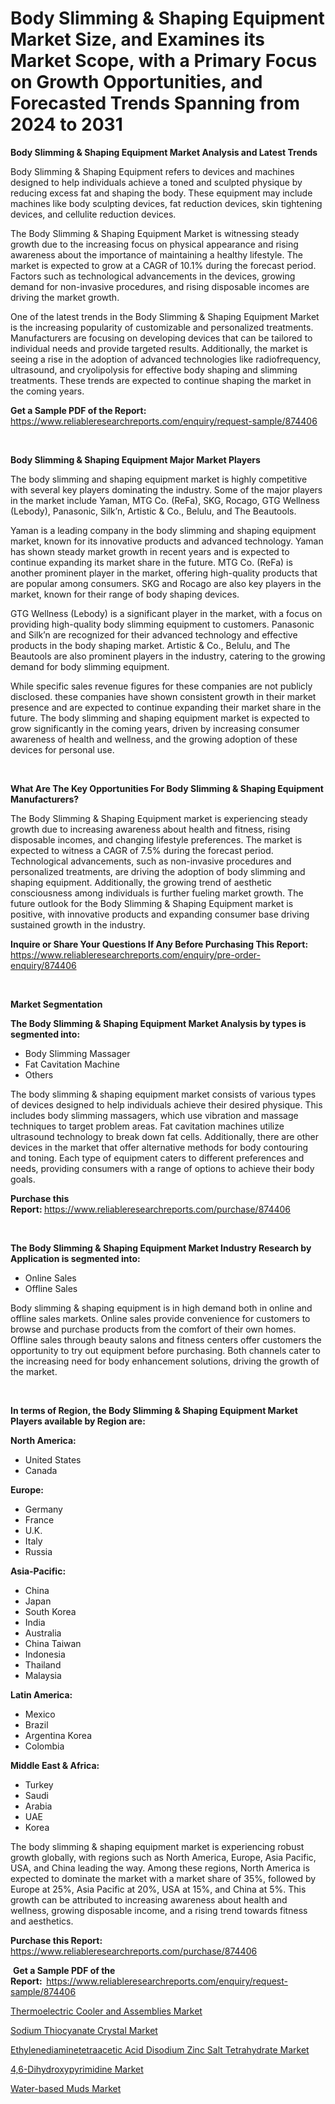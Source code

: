 <p><h1>Body Slimming & Shaping Equipment Market Size, and Examines its Market Scope, with a Primary Focus on Growth Opportunities, and Forecasted Trends Spanning from 2024 to 2031</h1></p><p><strong>Body Slimming & Shaping Equipment Market Analysis and Latest Trends</strong></p>
<p><p>Body Slimming & Shaping Equipment refers to devices and machines designed to help individuals achieve a toned and sculpted physique by reducing excess fat and shaping the body. These equipment may include machines like body sculpting devices, fat reduction devices, skin tightening devices, and cellulite reduction devices.</p><p>The Body Slimming & Shaping Equipment Market is witnessing steady growth due to the increasing focus on physical appearance and rising awareness about the importance of maintaining a healthy lifestyle. The market is expected to grow at a CAGR of 10.1% during the forecast period. Factors such as technological advancements in the devices, growing demand for non-invasive procedures, and rising disposable incomes are driving the market growth.</p><p>One of the latest trends in the Body Slimming & Shaping Equipment Market is the increasing popularity of customizable and personalized treatments. Manufacturers are focusing on developing devices that can be tailored to individual needs and provide targeted results. Additionally, the market is seeing a rise in the adoption of advanced technologies like radiofrequency, ultrasound, and cryolipolysis for effective body shaping and slimming treatments. These trends are expected to continue shaping the market in the coming years.</p></p>
<p><strong>Get a Sample PDF of the Report:&nbsp;</strong> <a href="https://www.reliableresearchreports.com/enquiry/request-sample/874406">https://www.reliableresearchreports.com/enquiry/request-sample/874406</a></p>
<p>&nbsp;</p>
<p><strong>Body Slimming & Shaping Equipment Major Market Players</strong></p>
<p><p>The body slimming and shaping equipment market is highly competitive with several key players dominating the industry. Some of the major players in the market include Yaman, MTG Co. (ReFa), SKG, Rocago, GTG Wellness (Lebody), Panasonic, Silk’n, Artistic & Co., Belulu, and The Beautools.</p><p>Yaman is a leading company in the body slimming and shaping equipment market, known for its innovative products and advanced technology. Yaman has shown steady market growth in recent years and is expected to continue expanding its market share in the future. MTG Co. (ReFa) is another prominent player in the market, offering high-quality products that are popular among consumers. SKG and Rocago are also key players in the market, known for their range of body shaping devices.</p><p>GTG Wellness (Lebody) is a significant player in the market, with a focus on providing high-quality body slimming equipment to customers. Panasonic and Silk’n are recognized for their advanced technology and effective products in the body shaping market. Artistic & Co., Belulu, and The Beautools are also prominent players in the industry, catering to the growing demand for body slimming equipment.</p><p>While specific sales revenue figures for these companies are not publicly disclosed. these companies have shown consistent growth in their market presence and are expected to continue expanding their market share in the future. The body slimming and shaping equipment market is expected to grow significantly in the coming years, driven by increasing consumer awareness of health and wellness, and the growing adoption of these devices for personal use.</p></p>
<p>&nbsp;</p>
<p><strong>What Are The Key Opportunities For Body Slimming & Shaping Equipment Manufacturers?</strong></p>
<p><p>The Body Slimming & Shaping Equipment market is experiencing steady growth due to increasing awareness about health and fitness, rising disposable incomes, and changing lifestyle preferences. The market is expected to witness a CAGR of 7.5% during the forecast period. Technological advancements, such as non-invasive procedures and personalized treatments, are driving the adoption of body slimming and shaping equipment. Additionally, the growing trend of aesthetic consciousness among individuals is further fueling market growth. The future outlook for the Body Slimming & Shaping Equipment market is positive, with innovative products and expanding consumer base driving sustained growth in the industry.</p></p>
<p><strong>Inquire or Share Your Questions If Any Before Purchasing This Report:</strong> <a href="https://www.reliableresearchreports.com/enquiry/pre-order-enquiry/874406">https://www.reliableresearchreports.com/enquiry/pre-order-enquiry/874406</a></p>
<p>&nbsp;</p>
<p><strong>Market Segmentation</strong></p>
<p><strong>The Body Slimming & Shaping Equipment Market Analysis by types is segmented into:</strong></p>
<p><ul><li>Body Slimming Massager</li><li>Fat Cavitation Machine</li><li>Others</li></ul></p>
<p><p>The body slimming & shaping equipment market consists of various types of devices designed to help individuals achieve their desired physique. This includes body slimming massagers, which use vibration and massage techniques to target problem areas. Fat cavitation machines utilize ultrasound technology to break down fat cells. Additionally, there are other devices in the market that offer alternative methods for body contouring and toning. Each type of equipment caters to different preferences and needs, providing consumers with a range of options to achieve their body goals.</p></p>
<p><strong>Purchase this Report:&nbsp;</strong><a href="https://www.reliableresearchreports.com/purchase/874406">https://www.reliableresearchreports.com/purchase/874406</a></p>
<p>&nbsp;</p>
<p><strong>The Body Slimming & Shaping Equipment Market Industry Research by Application is segmented into:</strong></p>
<p><ul><li>Online Sales</li><li>Offline Sales</li></ul></p>
<p><p>Body slimming & shaping equipment is in high demand both in online and offline sales markets. Online sales provide convenience for customers to browse and purchase products from the comfort of their own homes. Offline sales through beauty salons and fitness centers offer customers the opportunity to try out equipment before purchasing. Both channels cater to the increasing need for body enhancement solutions, driving the growth of the market.</p></p>
<p>&nbsp;</p>
<p><strong>In terms of Region, the Body Slimming & Shaping Equipment Market Players available by Region are:</strong></p>
<p>
    <p> <strong> North America: </strong>
        <ul>
            <li>United States</li>
            <li>Canada</li>
        </ul>
        </p> 
    <p> <strong> Europe: </strong>
        <ul>
            <li>Germany</li>
            <li>France</li>
            <li>U.K.</li>
            <li>Italy</li>
            <li>Russia</li>
        </ul>
        </p> 
    <p> <strong> Asia-Pacific: </strong>
        <ul>
            <li>China</li>
            <li>Japan</li>
            <li>South Korea</li>
            <li>India</li>
            <li>Australia</li>
            <li>China Taiwan</li>
            <li>Indonesia</li>
            <li>Thailand</li>
            <li>Malaysia</li>
        </ul>
        </p> 
    <p> <strong> Latin America: </strong>
        <ul>
            <li>Mexico</li>
            <li>Brazil</li>
            <li>Argentina Korea</li>
            <li>Colombia</li>
        </ul>
        </p> 
    <p> <strong> Middle East & Africa: </strong>
        <ul>
            <li>Turkey</li>
            <li>Saudi</li>
            <li>Arabia</li>
            <li>UAE</li>
            <li>Korea</li>
        </ul>
    </p>
    </p>
<p><p>The body slimming & shaping equipment market is experiencing robust growth globally, with regions such as North America, Europe, Asia Pacific, USA, and China leading the way. Among these regions, North America is expected to dominate the market with a market share of 35%, followed by Europe at 25%, Asia Pacific at 20%, USA at 15%, and China at 5%. This growth can be attributed to increasing awareness about health and wellness, growing disposable income, and a rising trend towards fitness and aesthetics.</p></p>
<p><strong>Purchase this Report: </strong><a href="https://www.reliableresearchreports.com/purchase/874406">https://www.reliableresearchreports.com/purchase/874406</a></p>
<p>&nbsp;<strong>Get a Sample PDF of the Report:&nbsp;&nbsp;</strong><a href="https://www.reliableresearchreports.com/enquiry/request-sample/874406">https://www.reliableresearchreports.com/enquiry/request-sample/874406</a></p>
<p><strong></strong></p>
<p><p><a href="https://view.publitas.com/reportprime-1/thermoelectric-cooler-and-assemblies-market-size-share-trends-analysis-report-by-material-by-type-by-end-user-by-region-and-segment-forecasts-2024-2031/">Thermoelectric Cooler and Assemblies Market</a></p><p><a href="https://adventurous-uranium-ef9.notion.site/Sodium-Thiocyanate-Crystal-Market-Size-Share-Trends-Analysis-Report-By-Material-By-Type-By-End--35f75744b9404e39bfafa0aa0944d092">Sodium Thiocyanate Crystal Market</a></p><p><a href="https://carnation-joke-41f.notion.site/Ethylenediaminetetraacetic-Acid-Disodium-Zinc-Salt-Tetrahydrate-Market-Size-Market-Trends-and-Grow-f8fbf731630a4c158f955b155f14ff52">Ethylenediaminetetraacetic Acid Disodium Zinc Salt Tetrahydrate Market</a></p><p><a href="https://extreme-scabiosa-c81.notion.site/4-6-Dihydroxypyrimidine-Market-Size-Growing-and-Forecasted-for-period-from-2024-2031-and-provides--451fc844a21e4556a4864cd3d6ebc196">4,6-Dihydroxypyrimidine Market</a></p><p><a href="https://view.publitas.com/reportprime-1/water-based-muds-market-size-share-trends-analysis-report-by-material-by-type-by-end-user-by-region-and-segment-forecasts-2024-2031/">Water-based Muds Market</a></p></p>